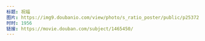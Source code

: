 ```yaml
---
标题: 祝福
图片: https://img9.doubanio.com/view/photo/s_ratio_poster/public/p2537257644.jpg
时时: 1956
链接: https://movie.douban.com/subject/1465450/
---
```

